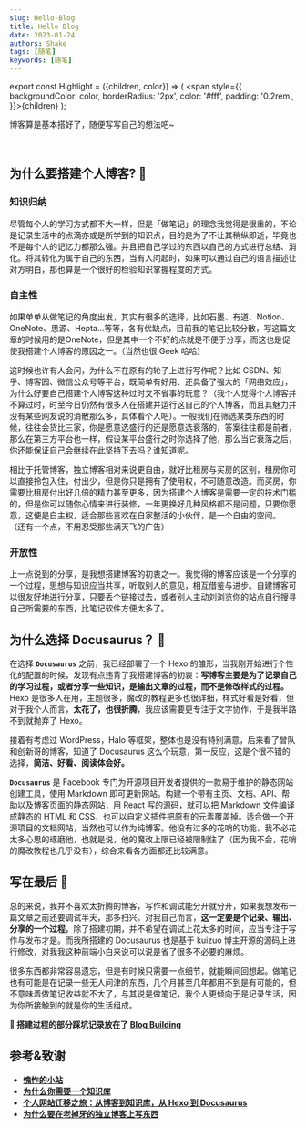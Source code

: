 ```yaml
---
slug: Hello-Blog
title: Hello Blog
date: 2023-01-24
authors: Shake
tags: [随笔]
keywords: [随笔]
---
```


export const Highlight = ({children, color}) => ( <span style={{
    backgroundColor: color,
    borderRadius: '2px',
    color: '#fff',
    padding: '0.2rem',
    }}>{children}</span> );
<br/>

博客算是基本搭好了，随便写写自己的想法吧~

<!-- truncate -->
<br/>

## 为什么要搭建个人博客? 🤔

### 知识归纳

尽管每个人的学习方式都不大一样，但是「做笔记」的理念我觉得是很重的，不论是记录生活中的点滴亦或是所学到的知识点，目的是为了不让其稍纵即逝，毕竟也不是每个人的记忆力都那么强。并且把自己学过的东西以自己的方式进行总结、消化。将其转化为属于自己的东西，当有人问起时，如果可以通过自己的语言描述让对方明白，那也算是一个很好的检验知识掌握程度的方式。

### 自主性

如果单单从做笔记的角度出发，其实有很多的选择，比如石墨、有道、Notion、OneNote、思源、Hepta…等等，各有优缺点，目前我的笔记比较分散，写这篇文章的时候用的是OneNote，但是其中一个不好的点就是不便于分享，而这也是促使我搭建个人博客的原因之一。（当然也很 Geek 哈哈）

这时候也许有人会问，为什么不在原有的轮子上进行写作呢？比如 CSDN、知乎、博客园、微信公众号等平台，既简单有好用、还具备了强大的「网络效应」，为什么好要自己搭建个人博客这种过时又不省事的玩意？（我个人觉得个人博客并不算过时，时至今日仍然有很多人在搭建并运行这自己的个人博客，而且其魅力并没有某些网友说的消散那么多，具体看个人吧）。一般我们在筛选某类东西的时候，往往会货比三家，你是愿意选盛行的还是愿意选衰落的，答案往往都是前者，那么在第三方平台也一样，假设某平台盛行之时你选择了他，那么当它衰落之后，你还能保证自己会继续在此坚持下去吗？谁知道呢。

相比于托管博客，独立博客相对来说更自由，就好比租房与买房的区别，租房你可以直接拎包入住，付出少，但是你只是拥有了使用权，不可随意改造。而买房，你需要比租房付出好几倍的精力甚至更多，因为搭建个人博客是需要一定的技术门槛的，但是你可以随你心情来进行装修，一年更换好几种风格都不是问题，只要你愿意，这便是自主权，适合那些喜欢在自家整活的小伙伴，是一个自由的空间。
（还有一个点，不用忍受那些满天飞的广告）

### 开放性

上一点说到的分享，是我想搭建博客的初衷之一。我觉得的博客应该是一个分享的一个过程，思想与知识应当共享，听取别人的意见，相互借鉴与进步。自建博客可以很友好地进行分享，只要丢个链接过去，或者别人主动刘浏览你的站点自行搜寻自己所需要的东西，比笔记软件方便太多了。

## 为什么选择 Docusaurus？ 🤨

在选择 **`Docusaurus`** 之前，我已经部署了一个 Hexo 的雏形，当我刚开始进行个性化的配置的时候，发现有点违背了我搭建博客的初衷：**写博客主要是为了记录自己的学习过程，或者分享一些知识，是输出文章的过程，而不是修改样式的过程。** Hexo 是很多人在用，主题很多，魔改的教程更多也很详细，样式好看是好看，但对于我个人而言，**太花了，也很折腾**，我应该需要更专注于文字协作，于是我半路不到就抛弃了 Hexo。

接着有考虑过 WordPress，Halo 等框架，整体也是没有特别满意，后来看了曾队和创新哥的博客，知道了 Docusaurus 这么个玩意，第一反应，这是个很不错的选择，**简洁、好看、阅读体会好。**

**`Docusaurus`** 是 Facebook 专门为开源项目开发者提供的一款易于维护的静态网站创建工具，使用 Markdown 即可更新网站。构建一个带有主页、文档、API、帮助以及博客页面的静态网站，用 React 写的源码，就可以把 Markdown 文件编译成静态的 HTML 和 CSS，也可以自定义插件把原有的元素覆盖掉。适合做一个开源项目的文档网站，当然也可以作为纯博客。他没有过多的花哨的功能，我不必花太多心思的琢磨他，也就是说，他的魔改上限已经被限制住了（因为我不会，花哨的魔改教程也几乎没有），综合来看各方面都还比较满意。

## 写在最后 🧐

总的来说，我并不喜欢太折腾的博客，写作和调试能分开就分开，如果我想发布一篇文章之前还要调试半天，那多扫兴。对我自己而言，**这一定要是个记录、输出、分享的一个过程**，除了搭建初期，并不希望在调试上花太多的时间，应当专注于写作与发布才是。而我所搭建的 Docusaurus 也是基于 kuizuo 博主开源的源码上进行修改，对我我这种前端小白来说可以说是省了很多不必要的麻烦。

很多东西都非常容易遗忘，但是有时候只需要一点细节，就能瞬间回想起。做笔记也有可能是在记录一些无人问津的东西，几个月甚至几年都用不到是有可能的，但不意味着做笔记收益就不大了，与其说是做笔记，我个人更倾向于是记录生活，因为你所接触到的就是你的生活组成。

**<Highlight color="#007300">💬 搭建过程的部分踩坑记录放在了 [Blog Building](/docs/Docusaurus-guides)</Highlight>**

## 参考&致谢

- **[愧怍的小站](https://kuizuo.cn/)**
- **[为什么你需要一个知识库](https://wiki-power.com/%E4%B8%BA%E4%BB%80%E4%B9%88%E4%BD%A0%E9%9C%80%E8%A6%81%E4%B8%80%E4%B8%AA%E7%9F%A5%E8%AF%86%E5%BA%93)**
- **[个人网站迁移之旅：从博客到知识库，从 Hexo 到 Docusaurus](https://zhuanlan.zhihu.com/p/430942362)**
- **[为什么要在老掉牙的独立博客上写东西](https://zoomyale.com/2016/why_blogging/)**
